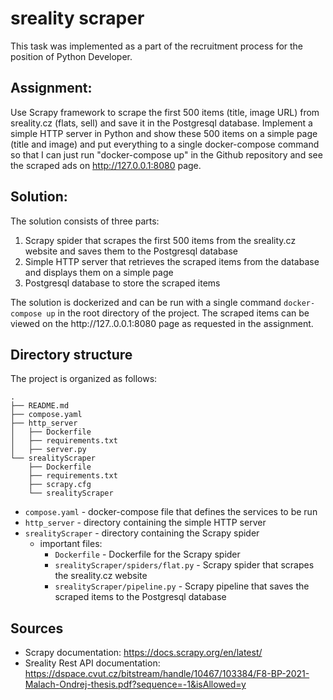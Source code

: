 # sreality scraper 

This task was implemented as a part of the recruitment process for the position of Python Developer.

## Assignment: 
Use Scrapy framework to scrape the first 500 items (title, image URL) from sreality.cz (flats, sell) and save it in the Postgresql database. Implement a simple HTTP server in Python and show these 500 items on a simple page (title and image) and put everything to a single docker-compose command so that I can just run "docker-compose up" in the Github repository and see the scraped ads on http://127.0.0.1:8080 page.

## Solution:
The solution consists of three parts: 
1. Scrapy spider that scrapes the first 500 items from the sreality.cz website and saves them to the Postgresql database
2. Simple HTTP server that retrieves the scraped items from the database and displays them on a simple page
3. Postgresql database to store the scraped items

The solution is dockerized and can be run with a single command `docker-compose up` in the root directory of the project. The scraped items can be viewed on the http://127..0.0.1:8080 page as requested in the assignment.

## Directory structure

The project is organized as follows:
```
.
├── README.md
├── compose.yaml
├── http_server
│   ├── Dockerfile
│   ├── requirements.txt
│   ├── server.py
└── srealityScraper
    ├── Dockerfile
    ├── requirements.txt
    ├── scrapy.cfg
    └── srealityScraper
```

- `compose.yaml` - docker-compose file that defines the services to be run
- `http_server` - directory containing the simple HTTP server
- `srealityScraper` - directory containing the Scrapy spider
    - important files:
        - `Dockerfile` - Dockerfile for the Scrapy spider
        - `srealityScraper/spiders/flat.py` - Scrapy spider that scrapes the sreality.cz website
        - `srealityScraper/pipeline.py` - Scrapy pipeline that saves the scraped items to the Postgresql database
## Sources
- Scrapy documentation: https://docs.scrapy.org/en/latest/
- Sreality Rest API documentation: https://dspace.cvut.cz/bitstream/handle/10467/103384/F8-BP-2021-Malach-Ondrej-thesis.pdf?sequence=-1&isAllowed=y